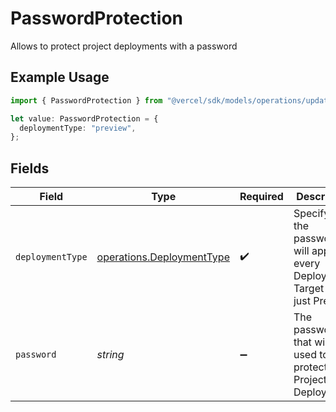 # PasswordProtection

Allows to protect project deployments with a password

## Example Usage

```typescript
import { PasswordProtection } from "@vercel/sdk/models/operations/updateproject.js";

let value: PasswordProtection = {
  deploymentType: "preview",
};
```

## Fields

| Field                                                                         | Type                                                                          | Required                                                                      | Description                                                                   |
| ----------------------------------------------------------------------------- | ----------------------------------------------------------------------------- | ----------------------------------------------------------------------------- | ----------------------------------------------------------------------------- |
| `deploymentType`                                                              | [operations.DeploymentType](../../models/operations/deploymenttype.md)        | :heavy_check_mark:                                                            | Specify if the password will apply to every Deployment Target or just Preview |
| `password`                                                                    | *string*                                                                      | :heavy_minus_sign:                                                            | The password that will be used to protect Project Deployments                 |